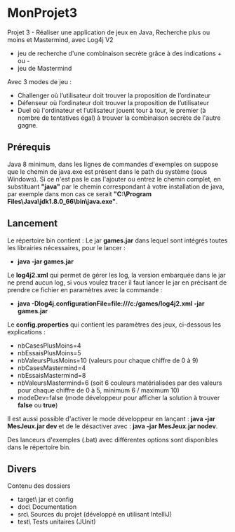 # MonProjet3
Projet 3 - Réaliser une application de jeux en Java, Recherche plus ou moins et Mastermind, avec Log4j V2

* jeu de recherche d'une combinaison secrète grâce à des indications + ou -
* jeu de Mastermind

Avec 3 modes de jeu :
* Challenger où l’utilisateur doit trouver la proposition de l’ordinateur
* Défenseur où l’ordinateur doit trouver la proposition de l’utilisateur
* Duel où l'ordinateur et l’utilisateur jouent tour à tour, le premier (à nombre de tentatives égal) à trouver la combinaison secrète de l'autre gagne.

## Prérequis
Java 8 minimum, dans les lignes de commandes d'exemples on suppose que le chemin de java.exe est présent dans le path du système (sous Windows). Si ce n'est pas le cas l'ajouter ou entrez le chemin complet, en substituant <b>"java"</b> par le chemin correspondant à votre installation de java, par exemple dans mon cas ce serait <b>"C:\Program Files\Java\jdk1.8.0_66\bin\java.exe"</b>.

## Lancement
Le répertoire bin contient :
Le jar <b>games.jar</b> dans lequel sont intégrés toutes les librairies nécessaires, pour le lancer :
* <b>java -jar games.jar </b>

Le <b>log4j2.xml</b> qui permet de gérer les log, la version embarquée dans le jar ne prend aucun log, si vous voulez tracer il faut lancer le jar en précisant de prendre ce fichier en paramètres avec la commande :

* <b>java -Dlog4j.configurationFile=file:///c:/games/log4j2.xml -jar games.jar</b>

Le <b>config.properties</b> qui contient les paramètres des jeux, ci-dessous les explications :
* nbCasesPlusMoins=4
* nbEssaisPlusMoins=5
* nbValeursPlusMoins=10 (valeurs pour chaque chiffre de 0 à 9)
* nbCasesMastermind=4
* nbEssaisMastermind=8
* nbValeursMastermind=6 (soit 6 couleurs matérialisées par des valeurs pour chaque chiffre de 0 à 5, minimum 6 / maximum 10)
* modeDev=false (mode développeur pour afficher la solution à trouver <b>false</b> ou <b>true</b>)

Il est aussi possible d'activer le mode développeur en lançant : <b>java -jar MesJeux.jar dev </b> et de le désactiver avec : <b>java -jar MesJeux.jar nodev</b>.

Des lanceurs d'exemples (.bat) avec différentes options sont disponibles dans le répertoire bin.

## Divers
Contenu des dossiers
* target\ jar et config
* doc\ Documentation
* src\ Sources du projet (développé en utilisant IntelliJ)
* test\ Tests unitaires (JUnit)

